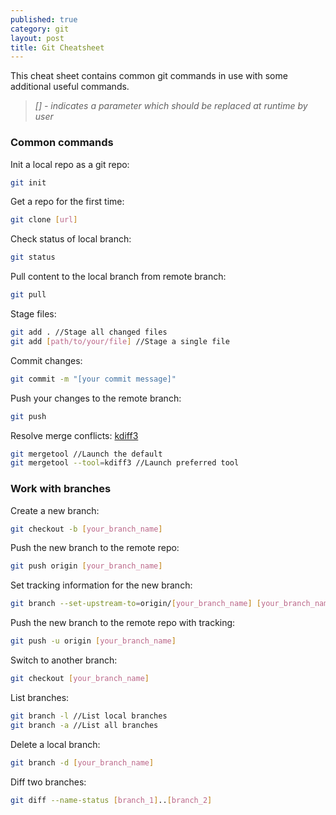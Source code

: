 ```yaml
---
published: true
category: git
layout: post
title: Git Cheatsheet
---
```

This cheat sheet contains common git commands in use with some additional useful commands.

> *[] - indicates a parameter which should be replaced at runtime by user*

### Common commands
Init a local repo as a git repo:
```bash
git init
```

Get a repo for the first time:
```bash
git clone [url]
```

Check status of local branch:
```bash
git status
```

Pull content to the local branch from remote branch:
```bash
git pull
```

Stage files:
```bash
git add . //Stage all changed files
git add [path/to/your/file] //Stage a single file
```

Commit changes:
```bash
git commit -m "[your commit message]"
```

Push your changes to the remote branch:
```bash
git push
```

Resolve merge conflicts: [kdiff3](http://kdiff3.sourceforge.net/)
```bash
git mergetool //Launch the default
git mergetool --tool=kdiff3 //Launch preferred tool
```

### Work with branches

Create a new branch:
```bash
git checkout -b [your_branch_name]
```

Push the new branch to the remote repo:
```bash
git push origin [your_branch_name]
```

Set tracking information for the new branch:
```bash
git branch --set-upstream-to=origin/[your_branch_name] [your_branch_name]
```

Push the new branch to the remote repo with tracking:
```bash
git push -u origin [your_branch_name]
```

Switch to another branch:
```bash
git checkout [your_branch_name]
```

List branches:
```bash
git branch -l //List local branches
git branch -a //List all branches
```

Delete a local branch:
```bash
git branch -d [your_branch_name]
```

Diff two branches:
```bash
git diff --name-status [branch_1]..[branch_2]
```
